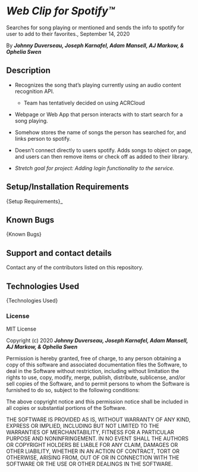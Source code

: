 # _Web Clip for Spotify™_

Searches for song playing or mentioned and sends the info to spotify for user to add to their favorites., September 14, 2020

By **_Johnny Duverseau, Joseph Karnafel, Adam Mansell, AJ Markow, & Ophelia Swen_**

## Description

- Recognizes the song that’s playing currently using an audio content recognition API.

  - Team has tentatively decided on using ACRCloud

- Webpage or Web App that person interacts with to start search for a song playing.
- Somehow stores the name of songs the person has searched for, and links person to spotify.
- Doesn’t connect directly to users spotify. Adds songs to object on page, and users can then remove items or check off as added to their library.
- _Stretch goal for project: Adding login functionality to the service._

## Setup/Installation Requirements

{Setup Requirements}\_

## Known Bugs

{Known Bugs}

## Support and contact details

Contact any of the contributors listed on this repository.

## Technologies Used

{Technologies Used}

### License

MIT License

Copyright (c) 2020 **_Johnny Duverseau, Joseph Karnafel, Adam Mansell, AJ Markow, & Ophelia Swen_**

Permission is hereby granted, free of charge, to any person obtaining a copy
of this software and associated documentation files the Software, to deal
in the Software without restriction, including without limitation the rights
to use, copy, modify, merge, publish, distribute, sublicense, and/or sell
copies of the Software, and to permit persons to whom the Software is
furnished to do so, subject to the following conditions:

The above copyright notice and this permission notice shall be included in all
copies or substantial portions of the Software.

THE SOFTWARE IS PROVIDED AS IS, WITHOUT WARRANTY OF ANY KIND, EXPRESS OR
IMPLIED, INCLUDING BUT NOT LIMITED TO THE WARRANTIES OF MERCHANTABILITY,
FITNESS FOR A PARTICULAR PURPOSE AND NONINFRINGEMENT. IN NO EVENT SHALL THE
AUTHORS OR COPYRIGHT HOLDERS BE LIABLE FOR ANY CLAIM, DAMAGES OR OTHER
LIABILITY, WHETHER IN AN ACTION OF CONTRACT, TORT OR OTHERWISE, ARISING FROM,
OUT OF OR IN CONNECTION WITH THE SOFTWARE OR THE USE OR OTHER DEALINGS IN THE
SOFTWARE.
